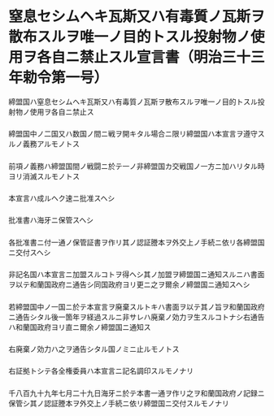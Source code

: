 # 窒息セシムヘキ瓦斯又ハ有毒質ノ瓦斯ヲ散布スルヲ唯一ノ目的トスル投射物ノ使用ヲ各自ニ禁止スル宣言書（明治三十三年勅令第一号）
締盟国ハ窒息セシムヘキ瓦斯又ハ有毒質ノ瓦斯ヲ散布スルヲ唯一ノ目的トスル投射物ノ使用ヲ各自ニ禁止ス
##### 
締盟国中ノ二国又ハ数国ノ間ニ戦ヲ開キタル場合ニ限リ締盟国ハ本宣言ヲ遵守スルノ義務アルモノトス
##### 
前項ノ義務ハ締盟国間ノ戦闘ニ於テ一ノ非締盟国カ交戦国ノ一方ニ加ハリタル時ヨリ消滅スルモノトス
##### 
本宣言ハ成ルヘク速ニ批准スヘシ
##### 
批准書ハ海牙ニ保管スヘシ
##### 
各批准書ニ付一通ノ保管証書ヲ作リ其ノ認証謄本ヲ外交上ノ手続ニ依リ各締盟国ニ交付スヘシ
##### 
非記名国ハ本宣言ニ加盟スルコトヲ得ヘシ其ノ加盟ヲ締盟国ニ通知スルニハ書面ヲ以テ和蘭国政府ニ通告シ同国政府ヨリ更ニ之ヲ爾余ノ締盟国ニ通知スヘシ
##### 
若締盟国中ノ一国ニ於テ本宣言ヲ廃棄スルトキハ書面ヲ以テ其ノ旨ヲ和蘭国政府ニ通告シタル後一箇年ヲ経過スルニ非サレハ廃棄ノ効力ヲ生スルコトナシ右通告ハ和蘭国政府ヨリ直ニ爾余ノ締盟国ニ通知ス
##### 
右廃棄ノ効力ハ之ヲ通告シタル国ノミニ止ルモノトス
##### 
右証拠トシテ各全権委員ハ本宣言ニ記名調印スルモノナリ
##### 
千八百九十九年七月二十九日海牙ニ於テ本書一通ヲ作リ之ヲ和蘭国政府ノ記録ニ保管シ其ノ認証謄本ヲ外交上ノ手続ニ依リ締盟国ニ交付スルモノナリ
